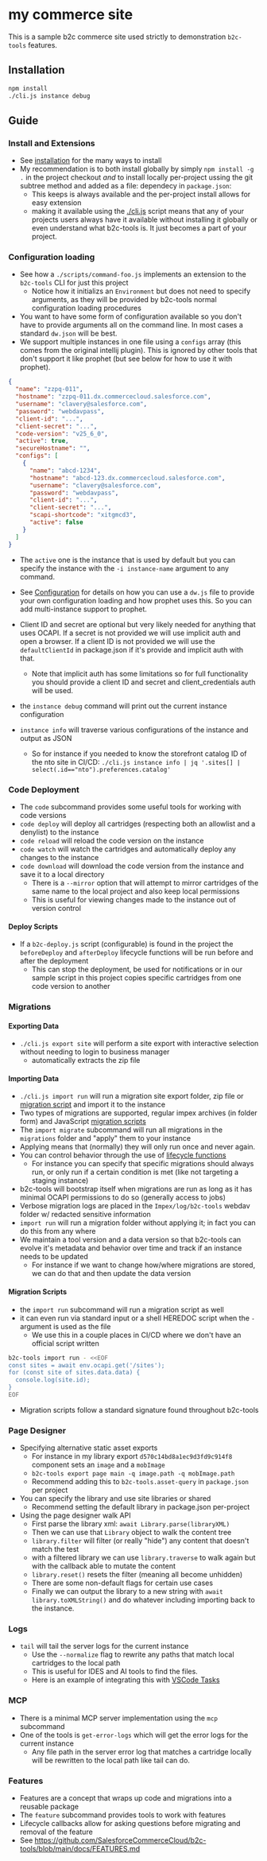 # my commerce site

This is a sample b2c commerce site used strictly to demonstration `b2c-tools` features.

## Installation

```bash
npm install
./cli.js instance debug
```

## Guide

### Install and Extensions

- See [installation](https://github.com/SalesforceCommerceCloud/b2c-tools?tab=readme-ov-file#installation) for the many ways to install
- My recommendation is to both install globally by simply `npm install -g .` in the project checkout *and* to install locally per-project ussing the git subtree method and added as a file: dependecy in `package.json`:
    - This keeps is always available and the per-project install allows for easy extension
    - making it available using the [./cli.js](./cli.js) script means that any of your projects users always have it available without installing it globally or even understand what b2c-tools is. It just becomes a part of your project.

### Configuration loading

- See how a `./scripts/command-foo.js` implements an extension to the `b2c-tools` CLI for just this project
    - Notice how it initializs an `Environment` but does not need to specify arguments, as they will be provided by b2c-tools normal configuration loading procedures
- You want to have some form of configuration available so you don't have to provide arguments all on the command line. In most cases a standard `dw.json` will be best.
- We support multiple instances in one file using a `configs` array (this comes from the original intellij plugin). This is ignored by other tools that don't support it like prophet (but see below for how to use it with prophet).
```json
{
  "name": "zzpq-011",
  "hostname": "zzpq-011.dx.commercecloud.salesforce.com",
  "username": "clavery@salesforce.com",
  "password": "webdavpass",
  "client-id": "...",
  "client-secret": "...",
  "code-version": "v25_6_0",
  "active": true,
  "secureHostname": "",
  "configs": [
    {
      "name": "abcd-1234",
      "hostname": "abcd-123.dx.commercecloud.salesforce.com",
      "username": "clavery@salesforce.com",
      "password": "webdavpass",
      "client-id": "...",
      "client-secret": "...",
      "scapi-shortcode": "xitgmcd3",
      "active": false
    }
  ]
}
```
- The `active` one is the instance that is used by default but you can specify the instance with the `-i instance-name` argument to any command.
- See [Configuration](https://github.com/SalesforceCommerceCloud/b2c-tools?tab=readme-ov-file#configuration-1) for details on how you can use a `dw.js` file to provide your own configuration loading and how prophet uses this. So you can add multi-instance support to prophet.
- Client ID and secret are optional but very likely needed for anything that uses OCAPI. If a secret is not provided we will use implicit auth and open a browser. If a client ID is not provided we will use the `defaultClientId` in package.json if it's provide and implicit auth with that.
  - Note that implicit auth has some limitations so for full functionality you should provide a client ID and secret and client_credentials auth will be used.

- the `instance debug` command will print out the current instance configuration
- `instance info` will traverse various configurations of the instance and output as JSON
  - So for instance if you needed to know the storefront catalog ID of the nto site in CI/CD: `./cli.js instance info | jq '.sites[] | select(.id=="nto").preferences.catalog'`


### Code Deployment

- The `code` subcommand provides some useful tools for working with code versions
- `code deploy` will deploy all cartridges (respecting both an allowlist and a denylist) to the instance
- `code reload` will reload the code version on the instance
- `code watch` will watch the cartridges and automatically deploy any changes to the instance
- `code download` will download the code version from the instance and save it to a local directory
  - There is a `--mirror` option that will attempt to mirror cartridges of the same name to the local project and also keep local permissions
  - This is useful for viewing changes made to the instance out of version control

#### Deploy Scripts

- If a `b2c-deploy.js` script (configurable) is found in the project the `beforeDeploy` and `afterDeploy` lifecycle functions will be run before and after the deployment
   - This can stop the deployment, be used for notifications or in our sample script in this project copies specific cartridges from one code version to another

### Migrations

#### Exporting Data

- `./cli.js export site` will perform a site export with interactive selection without needing to login to business manager
    - automatically extracts the zip file

#### Importing Data

- `./cli.js import run` will run a migration site export folder, zip file or [migration script](#migration-scripts) and import it to the instance
- Two types of migrations are supported, regular impex archives (in folder form) and JavaScript [migration scripts](#migration-scripts)
- The `import migrate` subcommand will run all migrations in the `migrations` folder and "apply" them to your instance
- Applying means that (normally) they will only run once and never again.
- You can control behavior through the use of [lifecycle functions](https://github.com/SalesforceCommerceCloud/b2c-tools/blob/main/docs/MIGRATIONS.md#lifecycle-functions)
    - For instance you can specify that specific migrations should always run, or only run if a certain condition is met (like not targeting a staging instance)
- b2c-tools will bootstrap itself when migrations are run as long as it has minimal OCAPI permissions to do so (generally access to jobs)
- Verbose migration logs are placed in the `Impex/log/b2c-tools` webdav folder w/ redacted sensitive information
- `import run` will run a migration folder without applying it; in fact you can do this from any where
- We maintain a tool version and a data version so that b2c-tools can evolve it's metadata and behavior over time and track if an instance needs to be updated
    - For instance if we want to change how/where migrations are stored, we can do that and then update the data version

#### Migration Scripts

- the `import run` subcommand will run a migration script as well
- it can even run via standard input or a shell HEREDOC script when the `-` argument is used as the file
  - We use this in a couple places in CI/CD where we don't have an official script written

```bash
b2c-tools import run - <<EOF
const sites = await env.ocapi.get('/sites');
for (const site of sites.data.data) {
  console.log(site.id);
}
EOF
```

- Migration scripts follow a standard signature found throughout b2c-tools

### Page Designer

- Specifying alternative static asset exports
    - For instance in my library export `d570c14bd8a1ec9d3fd9c914f8` component sets an `image` and a `mobImage`
    - `b2c-tools export page main -q image.path -q mobImage.path`
    - Recommend adding this to `b2c-tools.asset-query` in `package.json` per project
- You can specify the library and use site libraries or shared
    - Recommend setting the default library in package.json per-project
- Using the page designer walk API
    - First parse the library xml: `await Library.parse(libraryXML)`
    - Then we can use that `Library` object to walk the content tree
    - `library.filter` will filter (or really "hide") any content that doesn't match the test
    - with a filtered library we can use `library.traverse` to walk again but with the callback able to mutate the content
    - `library.reset()` resets the filter (meaning all become unhidden)
    - There are some non-default flags for certain use cases
    - Finally we can output the library to a new string with `await library.toXMLString()` and do whatever including importing back to the instance.

### Logs

- `tail` will tail the server logs for the current instance
  - Use the `--normalize` flag to rewrite any paths that match local cartridges to the local path
  - This is useful for IDES and AI tools to find the files.
  - Here is an example of integrating this with [VSCode Tasks](https://github.com/SalesforceCommerceCloud/b2c-tools/blob/main/docs/TASKS.md)

### MCP

- There is a minimal MCP server implementation using the `mcp` subcommand
- One of the tools is `get-error-logs` which will get the error logs for the current instance
  - Any file path in the server error log that matches a cartridge locally will be rewritten to the local path like tail can do.

### Features

- Features are a concept that wraps up code and migrations into a reusable package
- The `feature` subcommand provides tools to work with features
- Lifecycle callbacks allow for asking questions before migrating and removal of the feature
- See https://github.com/SalesforceCommerceCloud/b2c-tools/blob/main/docs/FEATURES.md

